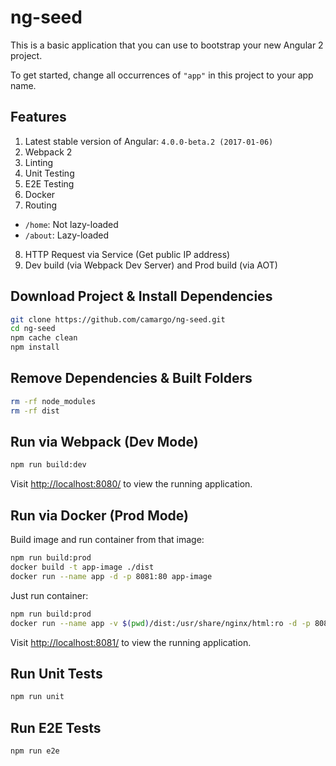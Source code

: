 # ng-seed

This is a basic application that you can use to bootstrap your new Angular 2 project.

To get started, change all occurrences of `"app"` in this project to your app name.

## Features

1. Latest stable version of Angular: `4.0.0-beta.2 (2017-01-06)`
2. Webpack 2
3. Linting
4. Unit Testing
5. E2E Testing
6. Docker
7. Routing
  - `/home`:  Not lazy-loaded
  - `/about`: Lazy-loaded
8. HTTP Request via Service (Get public IP address)
9. Dev build (via Webpack Dev Server) and Prod build (via AOT)

## Download Project & Install Dependencies

```bash
git clone https://github.com/camargo/ng-seed.git
cd ng-seed
npm cache clean
npm install
```

## Remove Dependencies & Built Folders

```bash
rm -rf node_modules
rm -rf dist
```

## Run via Webpack (Dev Mode)

```bash
npm run build:dev
```

Visit [http://localhost:8080/](http://localhost:8080/) to view the running application.

## Run via Docker (Prod Mode)

Build image and run container from that image:

```bash
npm run build:prod
docker build -t app-image ./dist
docker run --name app -d -p 8081:80 app-image
```

Just run container:

```bash
npm run build:prod
docker run --name app -v $(pwd)/dist:/usr/share/nginx/html:ro -d -p 8081:80 nginx
```

Visit [http://localhost:8081/](http://localhost:8081/) to view the running application.

## Run Unit Tests

```bash
npm run unit
```

## Run E2E Tests

```bash
npm run e2e
```

